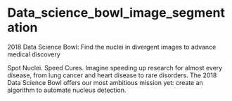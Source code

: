 # Data_science_bowl_image_segmentation
2018 Data Science Bowl: Find the nuclei in divergent images to advance medical discovery

Spot Nuclei. Speed Cures.
Imagine speeding up research for almost every disease, from lung cancer and heart disease to rare disorders. The 2018 Data Science Bowl offers our most ambitious mission yet: create an algorithm to automate nucleus detection.
